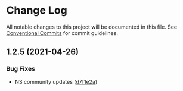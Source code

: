 # Change Log

All notable changes to this project will be documented in this file.
See [Conventional Commits](https://conventionalcommits.org) for commit guidelines.

## 1.2.5 (2021-04-26)


### Bug Fixes

* NS community updates ([d7f1e2a](https://github.com/nativescript-community/algolia/commit/d7f1e2acf91e3280176609895c34abe9f8272927))
